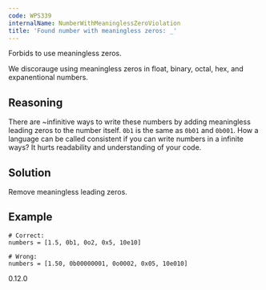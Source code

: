 ```yaml
---
code: WPS339
internalName: NumberWithMeaninglessZeroViolation
title: 'Found number with meaningless zeros: _'
---
```


Forbids to use meaningless zeros.

We discorauge using meaningless zeros in float, binary, octal, hex, and
expanentional numbers.

## Reasoning
There are \~infinitive ways to write these numbers by adding
meaningless leading zeros to the number itself. `0b1` is the same as
`0b01` and `0b001`. How a language can be called consistent if you
can write numbers in a infinite ways? It hurts readability and
understanding of your code.

## Solution
Remove meaningless leading zeros.

## Example

    # Correct:
    numbers = [1.5, 0b1, 0o2, 0x5, 10e10]
    
    # Wrong:
    numbers = [1.50, 0b00000001, 0o0002, 0x05, 10e010]

<div class="versionadded">

0.12.0

</div>